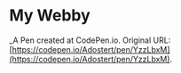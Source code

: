 # My Webby
 _A Pen created at CodePen.io. Original URL: [https://codepen.io/Adostert/pen/YzzLbxM](https://codepen.io/Adostert/pen/YzzLbxM).

 